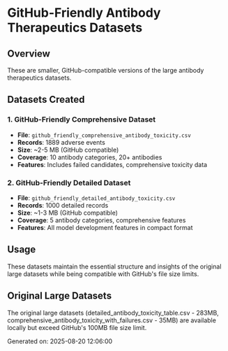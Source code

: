 
# GitHub-Friendly Antibody Therapeutics Datasets

## Overview
These are smaller, GitHub-compatible versions of the large antibody therapeutics datasets.

## Datasets Created

### 1. GitHub-Friendly Comprehensive Dataset
- **File**: `github_friendly_comprehensive_antibody_toxicity.csv`
- **Records**: 1889 adverse events
- **Size**: ~2-5 MB (GitHub compatible)
- **Coverage**: 10 antibody categories, 20+ antibodies
- **Features**: Includes failed candidates, comprehensive toxicity data

### 2. GitHub-Friendly Detailed Dataset
- **File**: `github_friendly_detailed_antibody_toxicity.csv`
- **Records**: 1000 detailed records
- **Size**: ~1-3 MB (GitHub compatible)
- **Coverage**: 5 antibody categories, comprehensive features
- **Features**: All model development features in compact format

## Usage
These datasets maintain the essential structure and insights of the original large datasets while being compatible with GitHub's file size limits.

## Original Large Datasets
The original large datasets (detailed_antibody_toxicity_table.csv - 283MB, comprehensive_antibody_toxicity_with_failures.csv - 35MB) are available locally but exceed GitHub's 100MB file size limit.

Generated on: 2025-08-20 12:06:00
